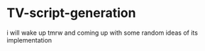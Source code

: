 # TV-script-generation
i will wake up tmrw and coming up with some random ideas of its implementation
